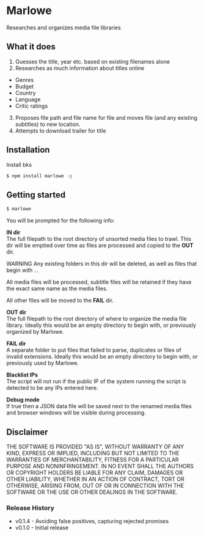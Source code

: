 Marlowe
=======

Researches and organizes media file libraries

What it does
------------

1. Guesses the title, year etc. based on existing filenames alone
2. Researches as much information about titles online
  - Genres
  - Budget
  - Country
  - Language
  - Critic ratings
3. Proposes file path and file name for file and moves file (and any existing subtitles) to new location.
4. Attempts to download trailer for title

Installation
------------

Install bks
```bash
$ npm install marlowe -g
```

Getting started
---------------

```bash
$ marlowe
```

You will be prompted for the following info:

**IN dir**  
The full filepath to the root directory of unsorted media files to trawl. This dir will be emptied over time as files are processed and copied to the **OUT** dir.  

WARNING Any existing folders in this dir will be deleted, as well as files that begin with `.`.  

All media files will be processed, subtitle files will be retained if they have the exact same name as the media files.  

All other files will be moved to the **FAIL** dir. 

**OUT dir**  
The full filepath to the root directory of where to organize the media file library. Ideally this would be an empty directory to begin with, or previously organized by Marlowe.

**FAIL dir**  
A separate folder to put files that failed to parse, duplicates or files of invalid extensions. Ideally this would be an empty directory to begin with, or previously used by Marlowe.

**Blacklist IPs**  
The script will not run if the public IP of the system running the script is detected to be any IPs entered here.

**Debug mode**  
If true then a JSON data file will be saved next to the renamed media files and browser windows will be visible during processing.

Disclaimer
----------

THE SOFTWARE IS PROVIDED "AS IS", WITHOUT WARRANTY OF ANY KIND, EXPRESS OR IMPLIED, INCLUDING BUT NOT LIMITED TO THE WARRANTIES OF MERCHANTABILITY, FITNESS FOR A PARTICULAR PURPOSE AND NONINFRINGEMENT. IN NO EVENT SHALL THE AUTHORS OR COPYRIGHT HOLDERS BE LIABLE FOR ANY CLAIM, DAMAGES OR OTHER LIABILITY, WHETHER IN AN ACTION OF CONTRACT, TORT OR OTHERWISE, ARISING FROM, OUT OF OR IN CONNECTION WITH THE SOFTWARE OR THE USE OR OTHER DEALINGS IN THE SOFTWARE.

### Release History ###

- v0.1.4 - Avoiding false positives, capturing rejected promises
- v0.1.0 - Initial release
